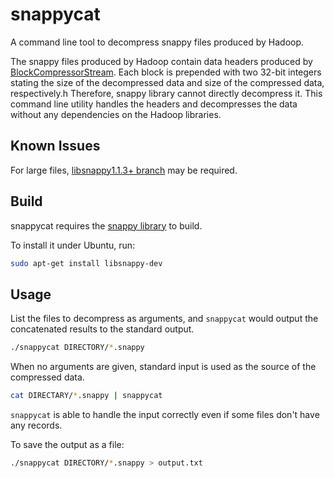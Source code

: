 # snappycat
A command line tool to decompress snappy files produced by Hadoop.

The snappy files produced by Hadoop contain data headers produced by [BlockCompressorStream](https://github.com/apache/hadoop/blob/master/hadoop-common-project/hadoop-common/src/main/java/org/apache/hadoop/io/compress/BlockCompressorStream.java).
Each block is prepended with two 32-bit integers stating the size of the decompressed data and size of the compressed data, respectively.h
Therefore, snappy library cannot directly decompress it. This command line utility handles the headers
and decompresses the data without any dependencies on the Hadoop libraries.

## Known Issues

For large files, [libsnappy1.1.3+ branch](https://github.com/shaform/snappycat/tree/libsnappy1.1.3) may be required.


## Build

snappycat requires the [snappy library](https://github.com/google/snappy) to build.

To install it under Ubuntu, run:

```bash
sudo apt-get install libsnappy-dev
```

## Usage

List the files to decompress as arguments, and `snappycat` would output the concatenated results to the standard output.

```bash
./snappycat DIRECTORY/*.snappy
```

When no arguments are given, standard input is used as the source of the compressed data.

```bash
cat DIRECTARY/*.snappy | snappycat
```

`snappycat` is able to handle the input correctly even if some files don't have any records.

To save the output as a file:

```bash
./snappycat DIRECTORY/*.snappy > output.txt
```
